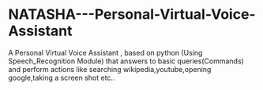 # NATASHA---Personal-Virtual-Voice-Assistant
A Personal Virtual Voice Assistant , based on python (Using Speech_Recognition Module) that answers to basic queries(Commands) and perform actions like searching wikipedia,youtube,opening google,taking a screen shot etc..
